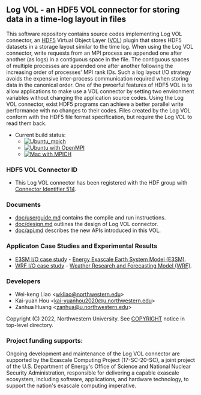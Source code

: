 ## Log VOL - an HDF5 VOL connector for storing data in a time-log layout in files

This software repository contains source codes implementing Log VOL connector, an
[HDF5](https://www.hdfgroup.org) Virtual Object Layer
([VOL](https://portal.hdfgroup.org/display/HDF5/Virtual+Object+Layer)) plugin
that stores HDF5 datasets in a storage layout similar to the time log. When using
the Log VOL connector, write requests from an MPI process are appended one after
another (as logs) in a contiguous space in the file. The contiguous spaces of
multiple processes are appended one after another following the increasing order
of processes' MPI rank IDs. Such a log layout I/O strategy avoids the expensive
inter-process communication required when storing data in the canonical order.
One of the pwoerful features of HDF5 VOL is to allow applications to make use
a VOL connector by setting two environment variables without changing the
application source codes. Using the Log VOL connector, exist HDF5 programs can
achieve a better parallel write performance with no changes to their codes.
Files created by the Log VOL conform with the HDF5 file format specification,
but require the Log VOL to read them back.

* Current build status:
  * [![Ubuntu_mpich](https://github.com/DataLib-ECP/vol-log-based/actions/workflows/ubuntu_mpich.yml/badge.svg)](https://github.com/DataLib-ECP/vol-log-based/actions/workflows/ubuntu_mpich.yml)
  * [![Ubuntu with OpenMPI](https://github.com/DataLib-ECP/vol-log-based/actions/workflows/ubuntu_openmpi.yml/badge.svg)](https://github.com/DataLib-ECP/vol-log-based/actions/workflows/ubuntu_openmpi.yml)
  * [![Mac with MPICH](https://github.com/DataLib-ECP/vol-log-based/actions/workflows/mac_mpich.yml/badge.svg)](https://github.com/DataLib-ECP/vol-log-based/actions/workflows/mac_mpich.yml)

### HDF5 VOL Connector ID
* This Log VOL connector has been registered with the HDF group with
  [Connector Identifier 514](https://portal.hdfgroup.org/display/support/Registered+VOL+Connectors).
 
### Documents
* [doc/userguide.md](doc/userguide.md) contains the compile and run instructions.
* [doc/design.md](doc/design.md) outlines the design of Log VOL connector.
* [doc/api.md](doc/api.md) describes the new APIs introduced in this VOL.

### Applicaton Case Studies and Experimental Results
* [E3SM I/O case study](case_studies/E3SM_IO.md) - [Energy Exascale Earth System Model (E3SM)](https://github.com/wrf-model/WRF).
* [WRF I/O case study](case_studies/WRF.md) - [Weather Research and Forecasting Model (WRF)](https://github.com/wrf-model/WRF).

### Developers
* Wei-keng Liao <<wkliao@northwestern.edu>>
* Kai-yuan Hou <<kai-yuanhou2020@u.northwestern.edu>>
* Zanhua Huang <<zanhua@u.northwestern.edu>>

Copyright (C) 2022, Northwestern University.
See [COPYRIGHT](COPYRIGHT) notice in top-level directory.

### Project funding supports:
Ongoing development and maintenance of the Log VOL connector are supported by the
Exascale Computing Project (17-SC-20-SC), a joint project of the U.S.
Department of Energy's Office of Science and National Nuclear Security
Administration, responsible for delivering a capable exascale ecosystem,
including software, applications, and hardware technology, to support the
nation's exascale computing imperative.

